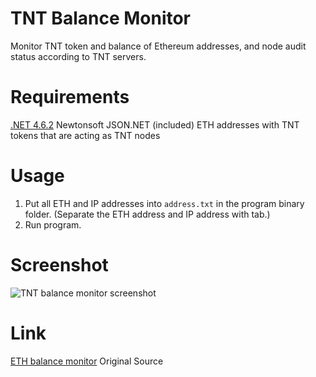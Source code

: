 # TNT Balance Monitor
Monitor TNT token and balance of Ethereum addresses, and node audit status according to TNT servers.

# Requirements
[.NET 4.6.2](https://www.microsoft.com/en-us/download/details.aspx?id=53344)
Newtonsoft JSON.NET (included)
ETH addresses with TNT tokens that are acting as TNT nodes

# Usage
1. Put all ETH and IP addresses into `address.txt` in the program binary folder.
(Separate the ETH address and IP address with tab.)
2. Run program.

# Screenshot
![TNT balance monitor screenshot](https://mining.watch/ss/tntbalancemonitor.jpg)

# Link
[ETH balance monitor](https://github.com/valiant1x/ethbalancemonitor) Original Source
